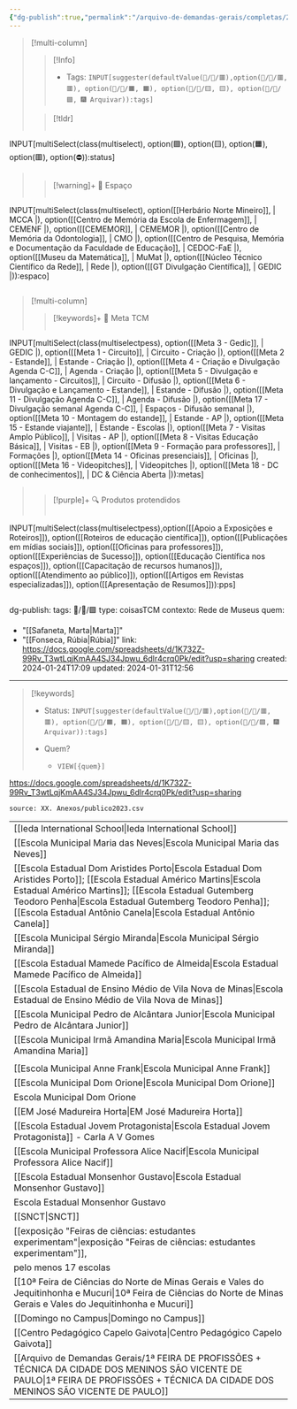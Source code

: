 ```yaml
---
{"dg-publish":true,"permalink":"/arquivo-de-demandas-gerais/completas/2024-01-24-publico-2023-dados-cruzados/","tags":["💼/📝️/🟩️"],"created":"2024-02-14T12:36:16.690-03:00","updated":"2024-02-05T11:46:24.000-03:00"}
---
```



>[!multi-column]
>>[!Info]
>> - Tags: `INPUT[suggester(defaultValue(💼/📝️/🟥️),option(💼/📝️/🟥️, 🟥️), option(💼/📝️/🟧️, 🟧️), option(💼/📝️/🟨️, 🟨️), option(💼/📝️/🟩️, 🎆 Arquivar)):tags]`
>
>>[!tldr]
>> ```meta-bind
INPUT[multiSelect(class(multiselect), option(🟩️), option(🟨️), option(🟧️), option(🟥️), option(⛔)):status]
>> ```
>
>> [!warning]+ 📍 Espaço
>> ```meta-bind
INPUT[multiSelect(class(multiselect), option([[Herbário Norte Mineiro]], | MCCA |), option([[Centro de Memória da Escola de Enfermagem]], | CEMENF |), option([[CEMEMOR]], | CEMEMOR |), option([[Centro de Memória da Odontologia]], | CMO |), option([[Centro de Pesquisa, Memória e Documentação da Faculdade de Educação]], | CEDOC-FaE |), option([[Museu da Matemática]], | MuMat |), option([[Núcleo Técnico Científico da Rede]], | Rede |), option([[GT Divulgação Científica]], | GEDIC |)):espaco]
>>```
>


>[!multi-column]
>>[!keywords]+ 🎯 Meta TCM
>> ```meta-bind
INPUT[multiSelect(class(multiselectpess), option([[Meta 3 - Gedic]], | GEDIC |), option([[Meta 1 - Circuito]], | Circuito - Criação |), option([[Meta 2 - Estande]], | Estande - Criação |), option([[Meta 4 - Criação e Divulgação Agenda C-C]], | Agenda - Criação |), option([[Meta 5 - Divulgação e lançamento - Circuitos]], | Circuito - Difusão |), option([[Meta 6 - Divulgação e Lançamento - Estande]], | Estande - Difusão |), option([[Meta 11 - Divulgação Agenda C-C]], | Agenda - Difusão |), option([[Meta 17 - Divulgação semanal Agenda C-C]], | Espaços - Difusão semanal |), option([[Meta 10 - Montagem do estande]], | Estande - AP |), option([[Meta 15 - Estande viajante]], | Estande - Escolas |), option([[Meta 7 - Visitas Amplo Público]], | Visitas - AP |), option([[Meta 8 - Visitas Educação Básica]], | Visitas - EB |), option([[Meta 9 - Formação para professores]], | Formações |), option([[Meta 14 - Oficinas presenciais]], | Oficinas |), option([[Meta 16 - Videopitches]], | Videopitches |), option([[Meta 18 - DC de conhecimentos]], | DC & Ciência Aberta |)):metas]
>>```
>
>>[!purple]+ 🔍 Produtos protendidos
>>```meta-bind
INPUT[multiSelect(class(multiselectpess),option([[Apoio a Exposições e Roteiros]]), option([[Roteiros de educação científica]]), option([[Publicações em mídias sociais]]), option([[Oficinas para professores]]), option([[Experiências de Sucesso]]), option([[Educação Científica nos espaços]]), option([[Capacitação de recursos humanos]]), option([[Atendimento ao público]]), option([[Artigos em Revistas especializadas]]), option([[Apresentação de Resumos]])):pps]
>>```


dg-publish: 
tags: 💼/📝️/🟩️
type: coisasTCM
contexto: Rede de Museus
quem:
  - "[[Safaneta, Marta\|Marta]]"
  - "[[Fonseca, Rúbia\|Rúbia]]"
link: <https://docs.google.com/spreadsheets/d/1K732Z-99Rv_T3wtLqjKmAA4SJ34Jpwu_6dlr4crq0Pk/edit?usp=sharing>
created: 2024-01-24T17:09
updated: 2024-01-31T12:56
---

>[!keywords]
> - Status: `INPUT[suggester(defaultValue(💼/📝️/🟥️),option(💼/📝️/🟥️, 🟥️), option(💼/📝️/🟧️, 🟧️), option(💼/📝️/🟨️, 🟨️), option(💼/📝️/🟩️, 🎆 Arquivar)):tags]`
> 
> - Quem? 
> 	- `VIEW[{quem}]`

<https://docs.google.com/spreadsheets/d/1K732Z-99Rv_T3wtLqjKmAA4SJ34Jpwu_6dlr4crq0Pk/edit?usp=sharing>

```csvtable
source: XX. Anexos/publico2023.csv
```


|   |
|---|
|[[Ieda International School\|Ieda International School]]|
|[[Escola Municipal Maria das Neves\|Escola Municipal Maria das Neves]]|
|[[Escola Estadual Dom Aristides Porto\|Escola Estadual Dom Aristides Porto]]; [[Escola Estadual Américo Martins\|Escola Estadual Américo Martins]]; [[Escola Estadual Gutemberg Teodoro Penha\|Escola Estadual Gutemberg Teodoro Penha]]; [[Escola Estadual Antônio Canela\|Escola Estadual Antônio Canela]]|
|[[Escola Municipal Sérgio Miranda\|Escola Municipal Sérgio Miranda]]|
|[[Escola Estadual Mamede Pacífico de Almeida\|Escola Estadual Mamede Pacífico de Almeida]]|
|[[Escola Estadual de Ensino Médio de Vila Nova de Minas\|Escola Estadual de Ensino Médio de Vila Nova de Minas]]|
|[[Escola Municipal Pedro de Alcântara Junior\|Escola Municipal Pedro de Alcântara Junior]]|
|[[Escola Municipal Irmã Amandina Maria\|Escola Municipal Irmã Amandina Maria]]|
||
|[[Escola Municipal Anne Frank\|Escola Municipal Anne Frank]]|
|[[Escola Municipal Dom Orione\|Escola Municipal Dom Orione]]|
|Escola Municipal Dom Orione|
|[[EM José Madureira Horta\|EM José Madureira Horta]]|
|[[Escola Estadual Jovem Protagonista\|Escola Estadual Jovem Protagonista]] - Carla A V Gomes|
|[[Escola Municipal Professora Alice Nacif\|Escola Municipal Professora Alice Nacif]]|
|[[Escola Estadual Monsenhor Gustavo\|Escola Estadual Monsenhor Gustavo]]|
|Escola Estadual Monsenhor Gustavo|
|[[SNCT\|SNCT]]|
|[[exposição "Feiras de ciências: estudantes experimentam"\|exposição "Feiras de ciências: estudantes experimentam"]],|
|pelo menos 17 escolas|
|[[10ª Feira de Ciências do Norte de Minas Gerais e Vales do Jequitinhonha e Mucuri\|10ª Feira de Ciências do Norte de Minas Gerais e Vales do Jequitinhonha e Mucuri]]|
|[[Domingo no Campus\|Domingo no Campus]]|
|[[Centro Pedagógico Capelo Gaivota\|Centro Pedagógico Capelo Gaivota]]|
|[[Arquivo de Demandas Gerais/1ª FEIRA DE PROFISSÕES + TÉCNICA DA CIDADE DOS MENINOS SÃO VICENTE DE PAULO\|1ª FEIRA DE PROFISSÕES + TÉCNICA DA CIDADE DOS MENINOS SÃO VICENTE DE PAULO]]|